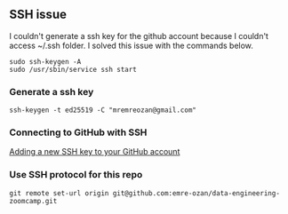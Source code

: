 ## SSH issue 
I couldn't generate a ssh key for the github account because I couldn't access ~/.ssh folder. I solved this issue with the commands below.
```
sudo ssh-keygen -A
sudo /usr/sbin/service ssh start
```
### Generate a ssh key
```
ssh-keygen -t ed25519 -C "mremreozan@gmail.com"
```
### Connecting to GitHub with SSH
[Adding a new SSH key to your GitHub account](https://docs.github.com/en/authentication/connecting-to-github-with-ssh)

### Use SSH protocol for this repo
```
git remote set-url origin git@github.com:emre-ozan/data-engineering-zoomcamp.git
```


